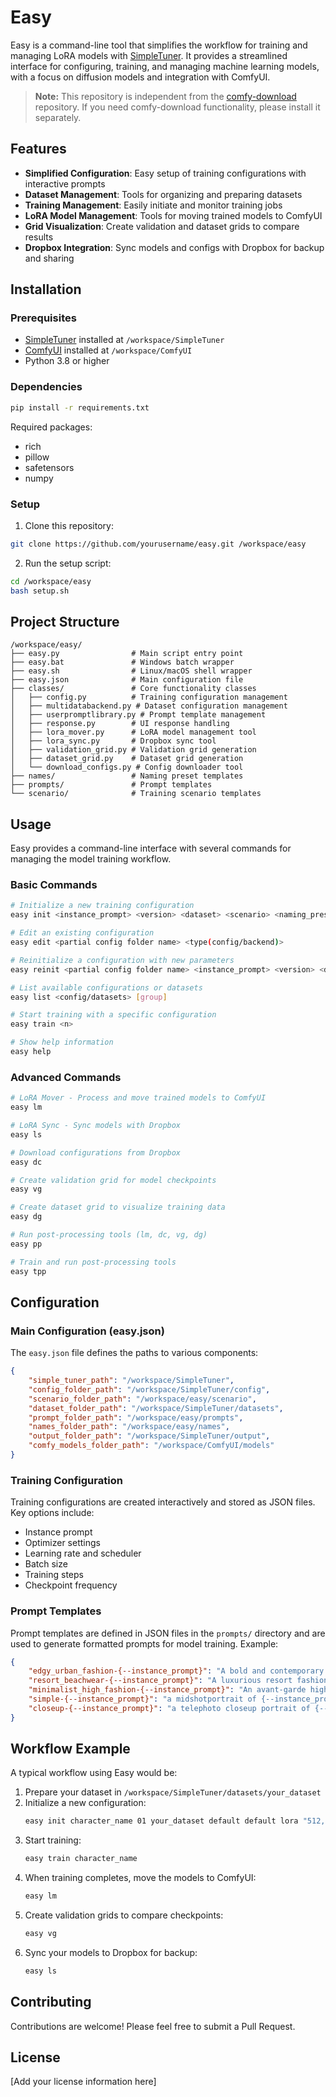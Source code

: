 # Easy

Easy is a command-line tool that simplifies the workflow for training and managing LoRA models with [SimpleTuner](https://github.com/bghira/SimpleTuner). It provides a streamlined interface for configuring, training, and managing machine learning models, with a focus on diffusion models and integration with ComfyUI.

> **Note:** This repository is independent from the [comfy-download](https://github.com/rafstahelin/comfy-download) repository. If you need comfy-download functionality, please install it separately.

## Features

- **Simplified Configuration**: Easy setup of training configurations with interactive prompts
- **Dataset Management**: Tools for organizing and preparing datasets
- **Training Management**: Easily initiate and monitor training jobs
- **LoRA Model Management**: Tools for moving trained models to ComfyUI
- **Grid Visualization**: Create validation and dataset grids to compare results
- **Dropbox Integration**: Sync models and configs with Dropbox for backup and sharing

## Installation

### Prerequisites

- [SimpleTuner](https://github.com/bghira/SimpleTuner) installed at `/workspace/SimpleTuner`
- [ComfyUI](https://github.com/comfyanonymous/ComfyUI) installed at `/workspace/ComfyUI`
- Python 3.8 or higher

### Dependencies

```bash
pip install -r requirements.txt
```

Required packages:
- rich
- pillow
- safetensors
- numpy

### Setup

1. Clone this repository:
```bash
git clone https://github.com/yourusername/easy.git /workspace/easy
```

2. Run the setup script:
```bash
cd /workspace/easy
bash setup.sh
```

## Project Structure

```
/workspace/easy/
├── easy.py                # Main script entry point
├── easy.bat               # Windows batch wrapper
├── easy.sh                # Linux/macOS shell wrapper
├── easy.json              # Main configuration file
├── classes/               # Core functionality classes
│   ├── config.py          # Training configuration management
│   ├── multidatabackend.py # Dataset configuration management
│   ├── userpromptlibrary.py # Prompt template management
│   ├── response.py        # UI response handling
│   ├── lora_mover.py      # LoRA model management tool
│   ├── lora_sync.py       # Dropbox sync tool
│   ├── validation_grid.py # Validation grid generation
│   ├── dataset_grid.py    # Dataset grid generation
│   └── download_configs.py # Config downloader tool
├── names/                 # Naming preset templates
├── prompts/               # Prompt templates
└── scenario/              # Training scenario templates
```

## Usage

Easy provides a command-line interface with several commands for managing the model training workflow.

### Basic Commands

```bash
# Initialize a new training configuration
easy init <instance_prompt> <version> <dataset> <scenario> <naming_preset> <id_base> <resolutions> <prompt_file>

# Edit an existing configuration
easy edit <partial config folder name> <type(config/backend)>

# Reinitialize a configuration with new parameters
easy reinit <partial config folder name> <instance_prompt> <version> <dataset> <naming_preset> <id_base> <resolutions>

# List available configurations or datasets
easy list <config/datasets> [group]

# Start training with a specific configuration
easy train <n>

# Show help information
easy help
```

### Advanced Commands

```bash
# LoRA Mover - Process and move trained models to ComfyUI
easy lm

# LoRA Sync - Sync models with Dropbox
easy ls

# Download configurations from Dropbox
easy dc

# Create validation grid for model checkpoints
easy vg

# Create dataset grid to visualize training data
easy dg

# Run post-processing tools (lm, dc, vg, dg)
easy pp

# Train and run post-processing tools
easy tpp
```

## Configuration

### Main Configuration (easy.json)

The `easy.json` file defines the paths to various components:

```json
{
    "simple_tuner_path": "/workspace/SimpleTuner",
    "config_folder_path": "/workspace/SimpleTuner/config",
    "scenario_folder_path": "/workspace/easy/scenario",
    "dataset_folder_path": "/workspace/SimpleTuner/datasets",
    "prompt_folder_path": "/workspace/easy/prompts",
    "names_folder_path": "/workspace/easy/names",
    "output_folder_path": "/workspace/SimpleTuner/output",
    "comfy_models_folder_path": "/workspace/ComfyUI/models"
}
```

### Training Configuration

Training configurations are created interactively and stored as JSON files. Key options include:

- Instance prompt
- Optimizer settings
- Learning rate and scheduler
- Batch size
- Training steps
- Checkpoint frequency

### Prompt Templates

Prompt templates are defined in JSON files in the `prompts/` directory and are used to generate formatted prompts for model training. Example:

```json
{
    "edgy_urban_fashion-{--instance_prompt}": "A bold and contemporary fashion editorial...",
    "resort_beachwear-{--instance_prompt}": "A luxurious resort fashion editorial...",
    "minimalist_high_fashion-{--instance_prompt}": "An avant-garde high fashion editorial...",
    "simple-{--instance_prompt}": "a midshotportrait of {--instance_prompt} in a simple setting...",
    "closeup-{--instance_prompt}": "a telephoto closeup portrait of {--instance_prompt}..."
}
```

## Workflow Example

A typical workflow using Easy would be:

1. Prepare your dataset in `/workspace/SimpleTuner/datasets/your_dataset`
2. Initialize a new configuration:
   ```bash
   easy init character_name 01 your_dataset default default lora "512,768,1024" default
   ```
3. Start training:
   ```bash
   easy train character_name
   ```
4. When training completes, move the models to ComfyUI:
   ```bash
   easy lm
   ```
5. Create validation grids to compare checkpoints:
   ```bash
   easy vg
   ```
6. Sync your models to Dropbox for backup:
   ```bash
   easy ls
   ```

## Contributing

Contributions are welcome! Please feel free to submit a Pull Request.

## License

[Add your license information here]
